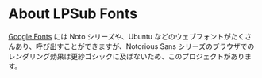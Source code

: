# About LPSub Fonts

[Google Fonts](https://developers.google.com/fonts/docs/getting_started) には Noto シリーズや、Ubuntu などのウェブフォントがたくさんあり、呼び出すことができますが、Notorious Sans シリーズのブラウザでのレンダリング効果は更紗ゴシックに及ばないため、このプロジェクトがあります。
